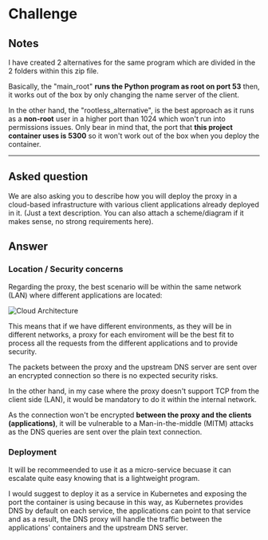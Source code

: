 # Challenge

## Notes

I have created 2 alternatives for the same program which are divided in the 2 folders within this zip file.

Basically, the "main_root" **runs the Python program as root on port 53** then, it works out of the box by only changing the name server of the client.

In the other hand, the "rootless_alternative", is the best approach as it runs as a **non-root** user in a higher port than 1024 which won't run into permissions issues. Only bear in mind that, the port that **this project container uses is 5300** so it won't work out of the box when you deploy the container.

---

## Asked question

We are also asking you to describe how you will deploy the proxy in a cloud-based infrastructure with various client applications already deployed in it. (Just a text description. You can also attach a scheme/diagram if it makes sense, no strong requirements here).

## Answer


### Location / Security concerns

Regarding the proxy, the best scenario will be within the same network (LAN) where different applications are located:

![Cloud Architecture](../Cloud_architecture_overview.png "Architecture Overview")

This means that if we have different environments, as they will be in different networks, a proxy for each enviroment will be the best fit to process all the requests from the different applications and to provide security.

The packets between the proxy and the upstream DNS server are sent over an encrypted connection so there is no expected security risks.

In the other hand, in my case where the proxy doesn't support TCP from the client side (LAN), it would be mandatory to do it within the internal network.

As the connection won't be encrypted **between the proxy and the clients (applications)**, it will be vulnerable to a Man-in-the-middle (MITM) attacks as the DNS queries are sent over the plain text connection.

### Deployment

It will be recommeended to use it as a micro-service becuase it can escalate quite easy knowing that is a lightweight program.

I would suggest to deploy it as a service in Kubernetes and exposing the port the container is using because in this way, as Kubernetes provides DNS by default on each service, the applications can point to that service and as a result, the DNS proxy will handle the traffic between the applications' containers and the upstream DNS server.

